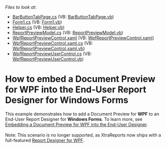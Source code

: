 <!-- default file list -->
*Files to look at*:

* [BarButtonTabPage.cs](./CS/WindowsFormsApplication1/BarButtonTabPage.cs) (VB: [BarButtonTabPage.vb](./VB/WindowsFormsApplication1/BarButtonTabPage.vb))
* [Form1.cs](./CS/WindowsFormsApplication1/Form1.cs) (VB: [Form1.vb](./VB/WindowsFormsApplication1/Form1.vb))
* [Helper.cs](./CS/WindowsFormsApplication1/Helper.cs) (VB: [Helper.vb](./VB/WindowsFormsApplication1/Helper.vb))
* [ReportPreviewModel.cs](./CS/WindowsFormsApplication1/WPF/ReportPreviewModel.cs) (VB: [ReportPreviewModel.vb](./VB/WindowsFormsApplication1/WPF/ReportPreviewModel.vb))
* [WpfReportPreviewControl.xaml](./CS/WindowsFormsApplication1/WPF/WpfReportPreviewControl.xaml) (VB: [WpfReportPreviewControl.xaml](./VB/WindowsFormsApplication1/WPF/WpfReportPreviewControl.xaml))
* [WpfReportPreviewControl.xaml.cs](./CS/WindowsFormsApplication1/WPF/WpfReportPreviewControl.xaml.cs) (VB: [WpfReportPreviewControl.xaml.vb](./VB/WindowsFormsApplication1/WPF/WpfReportPreviewControl.xaml.vb))
* [WpfReportPreviewUserControl.cs](./CS/WindowsFormsApplication1/WPF/WpfReportPreviewUserControl.cs) (VB: [WpfReportPreviewUserControl.vb](./VB/WindowsFormsApplication1/WPF/WpfReportPreviewUserControl.vb))
<!-- default file list end -->
# How to embed a Document Preview for WPF into the End-User Report Designer for Windows Forms


<p>This example demonstrates how to add a Document Preview for <strong>WPF</strong> to an End-User Report Designer for <strong>Windows Forms</strong>. To learn more, see <a href="http://community.devexpress.com/blogs/seth/archive/2011/09/12/embedding-a-document-preview-for-wpf-into-the-end-user-designer.aspx"><u>Embedding a Document Preview for WPF into the End-User Designer</u></a>.<br><br>Note: This scenario is no longer supported, as XtraReports now ships with a full-featured <a href="https://documentation.devexpress.com/#XtraReports/CustomDocument114104">Report Designer for WPF</a>.</p>

<br/>



